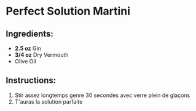 # Perfect Solution Martini

## Ingredients:
- **2.5 oz** Gin
- **3/4 oz** Dry Vermouth
- Olive Oil

## Instructions:
1. Stir assez longtemps genre 30 secondes avec verre plein de glaçons
2. T'auras la solution parfaite
